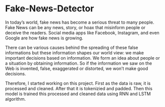 # Fake-News-Detector

In today’s world, fake news has become a serious threat to many people. Fake News can be any news, story, or hoax that misinform people or deceive the readers. Social media apps like Facebook, Instagram, and even Google are how fake news is growing. 

There can be various causes behind the spreading of these false informations but these information shapes our world view: we make important decisions based on information. We form an idea about people or a situation by obtaining information. So if the information we saw on the Web is invented, false, exaggerated or distorted, we won’t make good decisions.

Therefore, I started working on this project. First as the data is raw, it is processed and cleaned. After that it is tokenizied and padded. Then this model is trained this processed and cleaned data using RNN and LSTM algorithm. 
